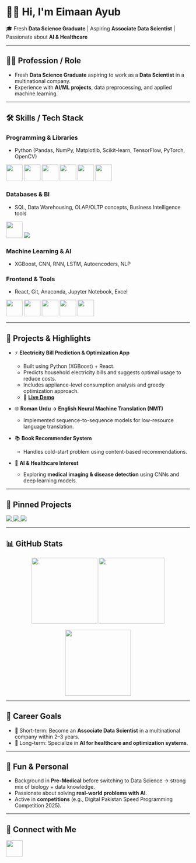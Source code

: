 # 👩‍💻 Hi, I'm Eimaan Ayub  

🎓 Fresh **Data Science Graduate** | Aspiring **Associate Data Scientist** | Passionate about **AI & Healthcare**  

---

## 👩‍💻 Profession / Role  
- Fresh **Data Science Graduate** aspiring to work as a **Data Scientist** in a multinational company.  
- Experience with **AI/ML projects**, data preprocessing, and applied machine learning.  

---

## 🛠️ Skills / Tech Stack  

### Programming & Libraries  
- Python (Pandas, NumPy, Matplotlib, Scikit-learn, TensorFlow, PyTorch, OpenCV)  

<p align="left">
  <img src="https://cdn.jsdelivr.net/gh/devicons/devicon/icons/python/python-original.svg" width="45" height="45"/>
  <img src="https://cdn.jsdelivr.net/gh/devicons/devicon/icons/pandas/pandas-original.svg" width="45" height="45"/>
  <img src="https://cdn.jsdelivr.net/gh/devicons/devicon/icons/numpy/numpy-original.svg" width="45" height="45"/>
  <img src="https://cdn.jsdelivr.net/gh/devicons/devicon/icons/tensorflow/tensorflow-original.svg" width="45" height="45"/>
  <img src="https://cdn.jsdelivr.net/gh/devicons/devicon/icons/pytorch/pytorch-original.svg" width="45" height="45"/>
  <img src="https://cdn.jsdelivr.net/gh/devicons/devicon/icons/opencv/opencv-original.svg" width="45" height="45"/>
</p>  

### Databases & BI  
- SQL, Data Warehousing, OLAP/OLTP concepts, Business Intelligence tools  

<p align="left">
  <img src="https://cdn.jsdelivr.net/gh/devicons/devicon/icons/mysql/mysql-original.svg" width="45" height="45"/>
  <img src="https://img.shields.io/badge/BI-PowerBI-yellow?style=for-the-badge&logo=powerbi"/>
</p>  

### Machine Learning & AI  
- XGBoost, CNN, RNN, LSTM, Autoencoders, NLP  

### Frontend & Tools  
- React, Git, Anaconda, Jupyter Notebook, Excel  

<p align="left">
  <img src="https://cdn.jsdelivr.net/gh/devicons/devicon/icons/react/react-original.svg" width="45" height="45"/>
  <img src="https://cdn.jsdelivr.net/gh/devicons/devicon/icons/git/git-original.svg" width="45" height="45"/>
  <img src="https://cdn.jsdelivr.net/gh/devicons/devicon/icons/github/github-original.svg" width="45" height="45"/>
  <img src="https://cdn.jsdelivr.net/gh/devicons/devicon/icons/jupyter/jupyter-original.svg" width="45" height="45"/>
  <img src="https://cdn.jsdelivr.net/gh/devicons/devicon/icons/anaconda/anaconda-original.svg" width="45" height="45"/>
</p>  

---

## 🚀 Projects & Highlights  

- ⚡ **Electricity Bill Prediction & Optimization App**  
  - Built using Python (XGBoost) + React.  
  - Predicts household electricity bills and suggests optimal usage to reduce costs.  
  - Includes appliance-level consumption analysis and greedy optimization approach.  
  - 🔗 **[Live Demo](https://effortless-bubblegum-a00fef.netlify.app/)**  

- 🌐 **Roman Urdu → English Neural Machine Translation (NMT)**  
  - Implemented sequence-to-sequence models for low-resource language translation.  

- 📚 **Book Recommender System**  
  - Handles cold-start problem using content-based recommendations.  

- 🏥 **AI & Healthcare Interest**  
  - Exploring **medical imaging & disease detection** using CNNs and deep learning models.  

---

## 📌 Pinned Projects  

<p align="left">
  <a href="https://effortless-bubblegum-a00fef.netlify.app/" target="_blank">
    <img src="https://img.shields.io/badge/Electricity_Bill_App-React%20%7C%20Python-brightgreen?style=for-the-badge&logo=react" />
  </a>
  <a href="https://github.com/YOUR_GITHUB_USERNAME/NMT-RomanUrdu-English" target="_blank">
    <img src="https://img.shields.io/badge/Roman_Urdu_NMT-NLP%20%7C%20Seq2Seq-blue?style=for-the-badge&logo=python" />
  </a>
  <a href="https://github.com/YOUR_GITHUB_USERNAME/Book-Recommender" target="_blank">
    <img src="https://img.shields.io/badge/Book_Recommender-ML%20%7C%20Content--Based-orange?style=for-the-badge&logo=bookstack" />
  </a>
</p>  

---

## 📊 GitHub Stats  

<p align="center">
  <img src="https://github-readme-stats.vercel.app/api?username=EimaanAyub&show_icons=true&theme=radical" height="180"/>
  <img src="https://github-readme-stats.vercel.app/api/top-langs/?username=EimaanAyub&layout=compact&theme=radical" height="180"/>
</p>  

<p align="center">
  <img src="https://streak-stats.demolab.com?user=YOUR_GITHUB_USERNAME&theme=radical" height="180"/>
</p>  

---

## 🎯 Career Goals  
- 📌 Short-term: Become an **Associate Data Scientist** in a multinational company within 2–3 years.  
- 🚀 Long-term: Specialize in **AI for healthcare and optimization systems**.  

---

## 🌱 Fun & Personal  
- Background in **Pre-Medical** before switching to Data Science → strong mix of biology + data knowledge.  
- Passionate about solving **real-world problems with AI**.  
- Active in **competitions** (e.g., Digital Pakistan Speed Programming Competition 2025).  

---

## 🔗 Connect with Me  

<p align="left">
  <a href="https://www.linkedin.com/in/eimaan-a-158386242/" target="_blank"> 
    <img src="https://cdn.jsdelivr.net/gh/devicons/devicon/icons/linkedin/linkedin-original.svg" width="45" height="45"/>
  </a>
</p>
